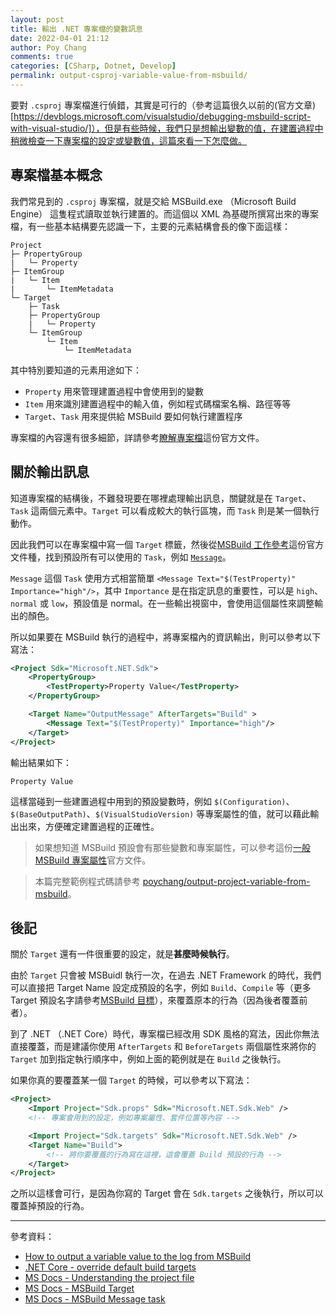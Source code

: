 ```yaml
---
layout: post
title: 輸出 .NET 專案檔的變數訊息
date: 2022-04-01 21:12
author: Poy Chang
comments: true
categories: [CSharp, Dotnet, Develop]
permalink: output-csproj-variable-value-from-msbuild/
---
```


要對 `.csproj` 專案檔進行偵錯，其實是可行的（參考這篇很久以前的(官方文章)[https://devblogs.microsoft.com/visualstudio/debugging-msbuild-script-with-visual-studio/]），但是有些時候，我們只是想輸出變數的值，在建置過程中稍微檢查一下專案檔的設定或變數值，這篇來看一下怎麼做。

## 專案檔基本概念

我們常見到的 `.csproj` 專案檔，就是交給 MSBuild.exe （Microsoft Build Engine） 這隻程式讀取並執行建置的。而這個以 XML 為基礎所撰寫出來的專案檔，有一些基本結構要先認識一下，主要的元素結構會長的像下面這樣：

```
Project
├─ PropertyGroup
|   └─ Property
├─ ItemGroup
|   └─ Item
|       └─ ItemMetadata
└─ Target
    ├─ Task
    ├─ PropertyGroup
    |   └─ Property
    └─ ItemGroup
        └─ Item
            └─ ItemMetadata
```

其中特別要知道的元素用途如下：

- `Property` 用來管理建置過程中會使用到的變數
- `Item` 用來識別建置過程中的輸入值，例如程式碼檔案名稱、路徑等等
- `Target`、`Task` 用來提供給 MSBuild 要如何執行建置程序

專案檔的內容還有很多細節，詳請參考[瞭解專案檔](https://docs.microsoft.com/zh-tw/aspnet/web-forms/overview/deployment/web-deployment-in-the-enterprise/understanding-the-project-file?WT.mc_id=DT-MVP-5003022)這份官方文件。

## 關於輸出訊息

知道專案檔的結構後，不難發現要在哪裡處理輸出訊息，關鍵就是在 `Target`、`Task` 這兩個元素中。`Target` 可以看成較大的執行區塊，而 `Task` 則是某一個執行動作。

因此我們可以在專案檔中寫一個 `Target` 標籤，然後從[MSBuild 工作參考](https://docs.microsoft.com/zh-tw/visualstudio/msbuild/msbuild-task-reference?WT.mc_id=DT-MVP-5003022)這份官方文件種，找到預設所有可以使用的 `Task`，例如 [`Message`](https://docs.microsoft.com/zh-tw/visualstudio/msbuild/message-task)。

`Message` 這個 `Task` 使用方式相當簡單 `<Message Text="$(TestProperty)" Importance="high"/>`，其中 `Importance` 是在指定訊息的重要性，可以是 `high`、`normal` 或 `low`，預設值是 normal。在一些輸出視窗中，會使用這個屬性來調整輸出的顏色。

所以如果要在 MSBuild 執行的過程中，將專案檔內的資訊輸出，則可以參考以下寫法：

```xml
<Project Sdk="Microsoft.NET.Sdk">
    <PropertyGroup>
        <TestProperty>Property Value</TestProperty>
    </PropertyGroup>

    <Target Name="OutputMessage" AfterTargets="Build" >
        <Message Text="$(TestProperty)" Importance="high"/>
    </Target>
</Project>
```

輸出結果如下：

```
Property Value
```

這樣當碰到一些建置過程中用到的預設變數時，例如 `$(Configuration)`、`$(BaseOutputPath)`、`$(VisualStudioVersion)` 等專案屬性的值，就可以藉此輸出出來，方便確定建置過程的正確性。

>如果想知道 MSBuild 預設會有那些變數和專案屬性，可以參考這份[一般 MSBuild 專案屬性](https://docs.microsoft.com/zh-tw/visualstudio/msbuild/common-msbuild-project-properties?WT.mc_id=DT-MVP-5003022)官方文件。

>本篇完整範例程式碼請參考 [poychang/output-project-variable-from-msbuild](https://github.com/poychang/output-project-variable-from-msbuild)。

## 後記

關於 `Target` 還有一件很重要的設定，就是**甚麼時候執行**。

由於 `Target` 只會被 MSBuidl 執行一次，在過去 .NET Framework 的時代，我們可以直接把 Target Name 設定成預設的名字，例如 `Build`、`Compile` 等（更多 Target 預設名字請參考[MSBuild 目標](https://docs.microsoft.com/zh-tw/visualstudio/msbuild/msbuild-targets?WT.mc_id=DT-MVP-5003022)），來覆蓋原本的行為（因為後者覆蓋前者）。

到了 .NET （.NET Core）時代，專案檔已經改用 SDK 風格的寫法，因此你無法直接覆蓋，而是建議你使用 `AfterTargets` 和 `BeforeTargets` 兩個屬性來將你的 `Target` 加到指定執行順序中，例如上面的範例就是在 `Build` 之後執行。

如果你真的要覆蓋某一個 `Target` 的時候，可以參考以下寫法：

```xml
<Project>
    <Import Project="Sdk.props" Sdk="Microsoft.NET.Sdk.Web" />
    <!-- 專案會用到的設定，例如專案屬性、套件位置等內容 -->

    <Import Project="Sdk.targets" Sdk="Microsoft.NET.Sdk.Web" />
    <Target Name="Build">
        <!-- 將你要覆蓋的行為寫在這裡，這會覆蓋 Build 預設的行為 -->
    </Target>
</Project>
```

之所以這樣會可行，是因為你寫的 Target 會在 `Sdk.targets` 之後執行，所以可以覆蓋掉預設的行為。

---

參考資料：

- [How to output a variable value to the log from MSBuild](https://stackoverflow.com/questions/4771913/how-to-output-a-variable-value-to-the-log-from-msbuild)
- [.NET Core - override default build targets](https://stackoverflow.com/questions/47179705/net-core-override-default-build-targets)
- [MS Docs - Understanding the project file](https://docs.microsoft.com/zh-tw/aspnet/web-forms/overview/deployment/web-deployment-in-the-enterprise/understanding-the-project-file?WT.mc_id=DT-MVP-5003022)
- [MS Docs - MSBuild Target](https://docs.microsoft.com/zh-tw/visualstudio/msbuild/msbuild-targets?WT.mc_id=DT-MVP-5003022)
- [MS Docs - MSBuild Message task](https://docs.microsoft.com/zh-tw/visualstudio/msbuild/message-task?WT.mc_id=DT-MVP-5003022)
